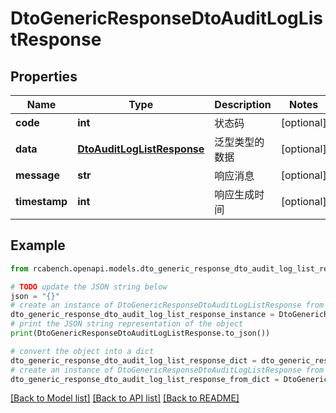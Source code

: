 # DtoGenericResponseDtoAuditLogListResponse


## Properties

Name | Type | Description | Notes
------------ | ------------- | ------------- | -------------
**code** | **int** | 状态码 | [optional] 
**data** | [**DtoAuditLogListResponse**](DtoAuditLogListResponse.md) | 泛型类型的数据 | [optional] 
**message** | **str** | 响应消息 | [optional] 
**timestamp** | **int** | 响应生成时间 | [optional] 

## Example

```python
from rcabench.openapi.models.dto_generic_response_dto_audit_log_list_response import DtoGenericResponseDtoAuditLogListResponse

# TODO update the JSON string below
json = "{}"
# create an instance of DtoGenericResponseDtoAuditLogListResponse from a JSON string
dto_generic_response_dto_audit_log_list_response_instance = DtoGenericResponseDtoAuditLogListResponse.from_json(json)
# print the JSON string representation of the object
print(DtoGenericResponseDtoAuditLogListResponse.to_json())

# convert the object into a dict
dto_generic_response_dto_audit_log_list_response_dict = dto_generic_response_dto_audit_log_list_response_instance.to_dict()
# create an instance of DtoGenericResponseDtoAuditLogListResponse from a dict
dto_generic_response_dto_audit_log_list_response_from_dict = DtoGenericResponseDtoAuditLogListResponse.from_dict(dto_generic_response_dto_audit_log_list_response_dict)
```
[[Back to Model list]](../README.md#documentation-for-models) [[Back to API list]](../README.md#documentation-for-api-endpoints) [[Back to README]](../README.md)


